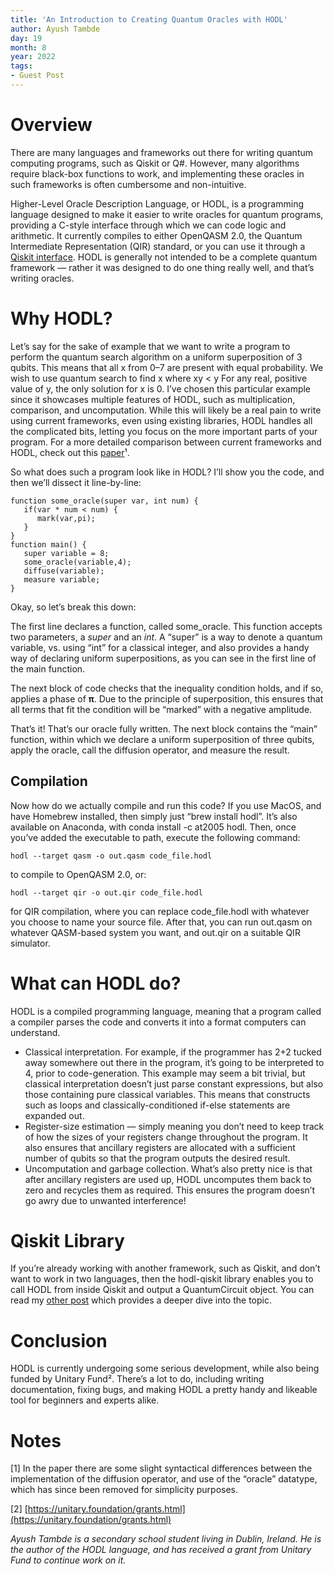 ```yaml
---
title: 'An Introduction to Creating Quantum Oracles with HODL'
author: Ayush Tambde
day: 19
month: 8
year: 2022
tags:
- Guest Post
---
```


Overview
========

There are many languages and frameworks out there for writing quantum computing programs, such as Qiskit or Q#. However, many algorithms require black-box functions to work, and implementing these oracles in such frameworks is often cumbersome and non-intuitive.

Higher-Level Oracle Description Language, or HODL, is a programming language designed to make it easier to write oracles for quantum programs, providing a C-style interface through which we can code logic and arithmetic. It currently compiles to either OpenQASM 2.0, the Quantum Intermediate Representation (QIR) standard, or you can use it through a [Qiskit interface](https://medium.com/@atamb/writing-qiskit-oracles-with-hodl-377859287861). HODL is generally not intended to be a complete quantum framework — rather it was designed to do one thing really well, and that’s writing oracles.

Why HODL?
=========

Let’s say for the sake of example that we want to write a program to perform the quantum search algorithm on a uniform superposition of 3 qubits. This means that all x from 0–7 are present with equal probability. We wish to use quantum search to find x where xy < y For any real, positive value of y, the only solution for x is 0. I’ve chosen this particular example since it showcases multiple features of HODL, such as multiplication, comparison, and uncomputation. While this will likely be a real pain to write using current frameworks, even using existing libraries, HODL handles all the complicated bits, letting you focus on the more important parts of your program. For a more detailed comparison between current frameworks and HODL, check out this [paper](https://doi.org/10.48550/arXiv.2110.12487)¹.

So what does such a program look like in HODL? I’ll show you the code, and then we’ll dissect it line-by-line:

    function some_oracle(super var, int num) {  
       if(var * num < num) {  
          mark(var,pi);  
       }  
    }  
    function main() {  
       super variable = 8;  
       some_oracle(variable,4);  
       diffuse(variable);  
       measure variable;  
    }

Okay, so let’s break this down:

The first line declares a function, called some\_oracle. This function accepts two parameters, a _super_ and an _int_. A “super” is a way to denote a quantum variable, vs. using “int” for a classical integer, and also provides a handy way of declaring uniform superpositions, as you can see in the first line of the main function.

The next block of code checks that the inequality condition holds, and if so, applies a phase of **π**. Due to the principle of superposition, this ensures that all terms that fit the condition will be “marked” with a negative amplitude.

That’s it! That’s our oracle fully written. The next block contains the “main” function, within which we declare a uniform superposition of three qubits, apply the oracle, call the diffusion operator, and measure the result.

Compilation
-----------

Now how do we actually compile and run this code? If you use MacOS, and have Homebrew installed, then simply just “brew install hodl”. It’s also available on Anaconda, with conda install -c at2005 hodl. Then, once you’ve added the executable to path, execute the following command:

    hodl --target qasm -o out.qasm code_file.hodl

to compile to OpenQASM 2.0, or:

    hodl --target qir -o out.qir code_file.hodl

for QIR compilation, where you can replace code\_file.hodl with whatever you choose to name your source file. After that, you can run out.qasm on whatever QASM-based system you want, and out.qir on a suitable QIR simulator.

What can HODL do?
=================

HODL is a compiled programming language, meaning that a program called a compiler parses the code and converts it into a format computers can understand.

*   Classical interpretation. For example, if the programmer has 2+2 tucked away somewhere out there in the program, it’s going to be interpreted to 4, prior to code-generation. This example may seem a bit trivial, but classical interpretation doesn’t just parse constant expressions, but also those containing pure classical variables. This means that constructs such as loops and classically-conditioned if-else statements are expanded out.
*   Register-size estimation — simply meaning you don’t need to keep track of how the sizes of your registers change throughout the program. It also ensures that ancillary registers are allocated with a sufficient number of qubits so that the program outputs the desired result.
*   Uncomputation and garbage collection. What’s also pretty nice is that after ancillary registers are used up, HODL uncomputes them back to zero and recycles them as required. This ensures the program doesn’t go awry due to unwanted interference!

Qiskit Library
==============

If you’re already working with another framework, such as Qiskit, and don’t want to work in two languages, then the hodl-qiskit library enables you to call HODL from inside Qiskit and output a QuantumCircuit object. You can read my [other post](https://medium.com/@atamb/writing-qiskit-oracles-with-hodl-377859287861) which provides a deeper dive into the topic.

Conclusion
==========

HODL is currently undergoing some serious development, while also being funded by Unitary Fund². There’s a lot to do, including writing documentation, fixing bugs, and making HODL a pretty handy and likeable tool for beginners and experts alike.

Notes
=====

\[1\] In the paper there are some slight syntactical differences between the implementation of the diffusion operator, and use of the “oracle” datatype, which has since been removed for simplicity purposes.

\[2\] [https://unitary.foundation/grants.html](https://unitary.foundation/grants.html)

_Ayush Tambde is a secondary school student living in Dublin, Ireland. He is the author of the HODL language, and has received a grant from Unitary Fund to continue work on it._
